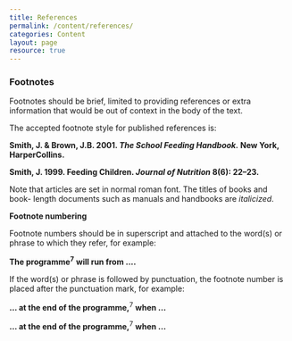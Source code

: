 ```yaml
---
title: References
permalink: /content/references/
categories: Content
layout: page
resource: true
---
```

### Footnotes
Footnotes should be brief, limited to providing references or extra information that would be out of context in the body of the text.

The accepted footnote style for published references is:

__Smith, J. & Brown, J.B. 2001. *The School Feeding Handbook.* New York, HarperCollins.__

__Smith, J. 1999. Feeding Children. *Journal of Nutrition* 8(6): 22–23.__

Note that articles are set in normal roman font. The titles of books and book-
length documents such as manuals and handbooks are *italicized*.

__Footnote numbering__

Footnote numbers should be in superscript and attached to the word(s) or phrase to which they refer, for example:

__The programme__<sup>__7__</sup> __will run from ....__

If the word(s) or phrase is followed by punctuation, the footnote number is placed after the punctuation mark, for example:


__... at the end of the programme,__<sup>7</sup> __when ...__


__... at the end of the programme,__<sup>7</sup> __when ...__